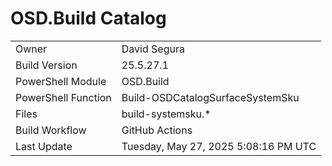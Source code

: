 ﻿# OSD.Build Catalog

| | |
|-|-|
| Owner | David Segura |
| Build Version | 25.5.27.1 |
| PowerShell Module | OSD.Build |
| PowerShell Function | Build-OSDCatalogSurfaceSystemSku |
| Files | build-systemsku.* |
| Build Workflow | GitHub Actions |
| Last Update | Tuesday, May 27, 2025 5:08:16 PM UTC |
